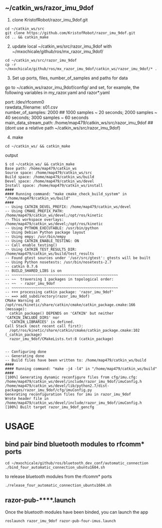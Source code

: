~/catkin_ws/razor_imu_9dof
---


1. clone KristofRobot/razor_imu_9dof.git

```
cd ~/catkin_ws/src
git clone https://github.com/KristofRobot/razor_imu_9dof.git
cd .. && catkin_make
```


2. update local ~/catkin_ws/src/razor_imu_9dof with ~/mxochicale/github/ros/mx_razor_imu_9dof/

```
cd ~/catkin_ws/src/razor_imu_9dof
cp -r ~/mxochicale/github/ros/mx_razor_imu_9dof/catkin_ws/razor_imu_9dof/* .
```


3. Set up ports, files, number_of_samples and paths for data

go to ~/catkin_ws/razor_imu_9dof/config/
and set, for example, the following variables in my_razor.yaml and razor*.yaml


port: /dev/rfcomm0  
rawdata_filename: s01.csv  
number_of_samples: 2000 ## 1000 samples ~ 20 seconds; 2000 samples ~ 40 seconds; 3000 samples ~ 60 seconds  
main_data_stream_path: /home/map479/catkin_ws/src/razor_imu_9dof ## (dont use a relative path ~/catkin_ws/src/razor_imu_9dof)  


4. make

```
cd ~/catkin_ws/ && catkin_make
```

output
```
$ cd ~/catkin_ws/ && catkin_make
Base path: /home/map479/catkin_ws
Source space: /home/map479/catkin_ws/src
Build space: /home/map479/catkin_ws/build
Devel space: /home/map479/catkin_ws/devel
Install space: /home/map479/catkin_ws/install
####
#### Running command: "make cmake_check_build_system" in "/home/map479/catkin_ws/build"
####
-- Using CATKIN_DEVEL_PREFIX: /home/map479/catkin_ws/devel
-- Using CMAKE_PREFIX_PATH: /home/map479/catkin_ws/devel;/opt/ros/kinetic
-- This workspace overlays: /home/map479/catkin_ws/devel;/opt/ros/kinetic
-- Using PYTHON_EXECUTABLE: /usr/bin/python
-- Using Debian Python package layout
-- Using empy: /usr/bin/empy
-- Using CATKIN_ENABLE_TESTING: ON
-- Call enable_testing()
-- Using CATKIN_TEST_RESULTS_DIR: /home/map479/catkin_ws/build/test_results
-- Found gtest sources under '/usr/src/gtest': gtests will be built
-- Using Python nosetests: /usr/bin/nosetests-2.7
-- catkin 0.7.6
-- BUILD_SHARED_LIBS is on
-- ~~~~~~~~~~~~~~~~~~~~~~~~~~~~~~~~~~~~~~~~~~~~~~~~~
-- ~~  traversing 1 packages in topological order:
-- ~~  - razor_imu_9dof
-- ~~~~~~~~~~~~~~~~~~~~~~~~~~~~~~~~~~~~~~~~~~~~~~~~~
-- +++ processing catkin package: 'razor_imu_9dof'
-- ==> add_subdirectory(razor_imu_9dof)
CMake Warning at /opt/ros/kinetic/share/catkin/cmake/catkin_package.cmake:166 (message):
  catkin_package() DEPENDS on 'CATKIN' but neither 'CATKIN_INCLUDE_DIRS' nor
  'CATKIN_LIBRARIES' is defined.
Call Stack (most recent call first):
  /opt/ros/kinetic/share/catkin/cmake/catkin_package.cmake:102 (_catkin_package)
  razor_imu_9dof/CMakeLists.txt:8 (catkin_package)


-- Configuring done
-- Generating done
-- Build files have been written to: /home/map479/catkin_ws/build
####
#### Running command: "make -j4 -l4" in "/home/map479/catkin_ws/build"
####
[100%] Generating dynamic reconfigure files from cfg/imu.cfg: /home/map479/catkin_ws/devel/include/razor_imu_9dof/imuConfig.h /home/map479/catkin_ws/devel/lib/python2.7/dist-packages/razor_imu_9dof/cfg/imuConfig.py
Generating reconfiguration files for imu in razor_imu_9dof
Wrote header file in /home/map479/catkin_ws/devel/include/razor_imu_9dof/imuConfig.h
[100%] Built target razor_imu_9dof_gencfg
```



# USAGE

## bind pair bind bluetooth modules to rfcomm* ports

```
cd ~/mxochicale/github/ros/bluetooth_dev_conf/automatic_connection
./bind_four_automatic_connection_ubuntu1604.sh
```
to release bluetooth modules from  the rfcomm* ports
```
./release_four_automatic_connection_ubuntu1604.sh
```


## razor-pub-****.launch

Once the bluetooth modules have been binded, you can launch the app

```
roslaunch razor_imu_9dof razor-pub-four-imus.launch
```
